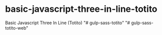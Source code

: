 # basic-javascript-three-in-line-totito
Basic Javascript Three In Line (Totito)
"# gulp-sass-totito"
"# gulp-sass-totito-web" 
